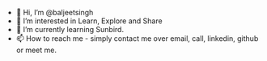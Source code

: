 - 👋 Hi, I’m @baljeetsingh
- 👀 I’m interested in Learn, Explore and Share
- 🌱 I’m currently learning Sunbird.
- 📫 How to reach me - simply contact me over email, call, linkedin, github or meet me.

<!---
baljeetsingh/baljeetsingh is a ✨ special ✨ repository because its `README.md` (this file) appears on your GitHub profile.
You can click the Preview link to take a look at your changes.
- 💞️ I’m looking to collaborate on how to collaborate well.
--->
